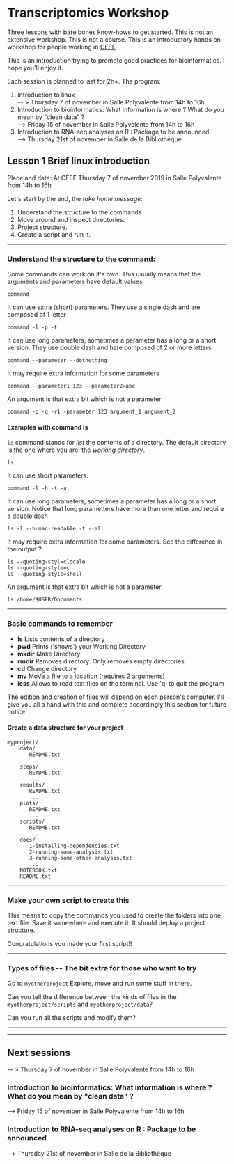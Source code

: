 # Transcriptomics Workshop

Three lessons with bare bones know-hows to get started.
This is not an extensive workshop.
This is not a course.
This is an introductory hands on workshop for people working in [CEFE](https://www.cefe.cnrs.fr/fr/)

This is an introduction trying to promote good practices for bioinformatics.
I hope you'll enjoy it.

Each session is planned to last for 2h+. The program:

1. Introduction to linux  
-- > Thursday 7 of november in Salle Polyvalente from 14h to 16h  
2. Introduction to bioinformatics: What information is where ? What do you mean by "clean data" ?  
--> Friday 15 of november in Salle Polyvalente from 14h to 16h
3. Introduction to RNA-seq analyses on R : Package to be announced  
--> Thursday 21st of november in Salle de la Bibliothèque





## Lesson 1 Brief linux introduction

Place and date: At CEFE Thursday 7 of november 2019 in Salle Polyvalente from 14h to 16h

Let's start by the end, the *take home message*:

1. Understand the structure to the commands.
2. Move around and inspect directories.
3. Project structure.
4. Create a script and run it.

--------

### Understand the structure to the command:

Some commands can work on it's own.
This usually means that the arguments and parameters have default values
```
command
```

It can use extra (short) parameters.
They use a single dash and are composed of 1 letter
```
command -l -p -t
```

It can use long parameters, sometimes a parameter has a long or a short version.
They use double dash and hare composed of 2 or more letters
```
command --parameter --dothething
```

It may require extra information for some parameters
```
command --parameter1 123 --parameter2=abc
```

An argument is that extra bit which is not a parameter

```
command -p -q -r1 -parameter 123 argument_1 argument_2
```

#### Examples with command ls

`ls` command stands for *list* the contents of a directory.
The default directory is the one where you are, the *working directory*.
```
ls
```

It can use short parameters.
```
command -l -h -t -a
```

It can use long parameters, sometimes a parameter has a long or a short version.
Notice that long parametters have more than one letter and require a double dash
```
ls -l --human-readable -t --all
```

It may require extra information for some parameters.
See the difference in the output ?
```
ls --quoting-styl=clocale
ls --quoting-style=c
ls --quoting-style=shell
```

An argument is that extra bit which is not a parameter

```
ls /home/$USER/Documents
```

-----------

### Basic commands to remember

* **ls** Lists contents of a directory
* **pwd** Prints ('shows') your Working Directory
* **mkdir** Make Directory
* **rmdir** Removes directory. Only removes empty directories
* **cd** Change directory
* **mv** MoVe a file to a location (requires 2 arguments)
* **less** Allows to read text files on the terminal. Use 'q' to quit the program

The edition and creation of files will depend on each person's computer.
I'll give you all a hand with this and complete accordingly this section for future notice


#### Create a data structure for your project

```
myproject/
    data/
       README.txt
       ...
    steps/
       README.txt
       ...
    results/
       README.txt
       ...
    plots/
       README.txt
       ...
    scripts/
       README.txt
       ...
    docs/
       1-installing-dependencies.txt
       2-running-some-analysis.txt
       3-running-some-other-analysis.txt
       ...
    NOTEBOOK.txt
    README.txt
```

--------

### Make your own script to create this 

This means to copy the commands you used to create the folders into one text file.
Save it somewhere and execute it.
It should deploy a project structure.

Congratulations you made your first script!!

-----

### Types of files -- The bit extra for those who want to try

Go to `myotherproject`
Explore, move and run some stuff in there.

Can you tell the difference between the kinds of files in the `myotherproject/scripts` and `myotherproject/data`?

Can you run all the scripts and modify them?

-----




--------

## Next sessions


-- > Thursday 7 of november in Salle Polyvalente from 14h to 16h

### Introduction to bioinformatics: What information is where ? What do you mean by "clean data" ?

--> Friday 15 of november in Salle Polyvalente from 14h to 16h

### Introduction to RNA-seq analyses on R : Package to be announced

--> Thursday 21st of november in Salle de la Bibliothèque

